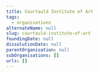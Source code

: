 ```yaml
---
title: Courtauld Institute of Art
tags:
  - organisations
alternateName: null
slug: courtauld-institute-of-art
foundingDate: null
dissolutionDate: null
parentOrganisation: null
subOrganisations: []
urls: []
---
```

